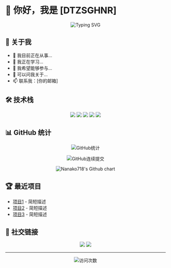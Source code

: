 # 👋 你好，我是 [DTZSGHNR]

<p align="center">
  <img src="https://readme-typing-svg.herokuapp.com?font=Fira+Code&pause=1000&color=2196F3&center=true&vCenter=true&width=435&lines=热爱编程的软件开发工程师;Always+learning+new+things" alt="Typing SVG" />
</p>

## 🚀 关于我

- 🔭 我目前正在从事...
- 🌱 我正在学习...
- 👯 我希望能够参与...
- 💬 可以问我关于...
- 📫 联系我：[你的邮箱]

## 🛠️ 技术栈

<p align="center">
  <img src="https://img.shields.io/badge/-Python-3776AB?style=flat-square&logo=python&logoColor=white" />
  <img src="https://img.shields.io/badge/-Vue.js-4FC08D?style=flat-square&logo=vue.js&logoColor=white" />
  <img src="https://img.shields.io/badge/-JavaScript-F7DF1E?style=flat-square&logo=javascript&logoColor=black" />
  <img src="https://img.shields.io/badge/-HTML5-E34F26?style=flat-square&logo=html5&logoColor=white" />
  <img src="https://img.shields.io/badge/-Node.js-339933?style=flat-square&logo=node.js&logoColor=white" />
  <!-- 添加更多你使用的技术 -->
</p>

## 📊 GitHub 统计

<p align="center">
  <img src="https://github-immortality.vercel.app/api?username=Nanako718" alt="GitHub统计" />
</p>

<p align="center">
  <img src="https://github-readme-streak-stats.herokuapp.com/?user=Nanako718&theme=tokyonight" alt="GitHub连续提交" />
</p>

<p align="center">
  <img src="https://ghchart.rshah.org/7c4DFF/Nanako718" alt="Nanako718's Github chart" />
</p>

## 🏆 最近项目

<!-- 在这里列出你的置顶项目 -->
- [项目1](链接) - 简短描述
- [项目2](链接) - 简短描述
- [项目3](链接) - 简短描述

## 🤝 社交链接

<p align="center">
  <a href="你的酷安主页链接"><img src="https://img.shields.io/badge/-酷安-4CAF50?style=flat-square&logo=android&logoColor=white" /></a>
  <a href="你的Telegram链接"><img src="https://img.shields.io/badge/-Telegram-26A5E4?style=flat-square&logo=telegram&logoColor=white" /></a>
  <!-- 添加更多社交媒体链接 -->
</p>

---

<p align="center">
  <img src="https://komarev.com/ghpvc/?username=Nanako718&color=brightgreen" alt="访问次数" />
</p> 
